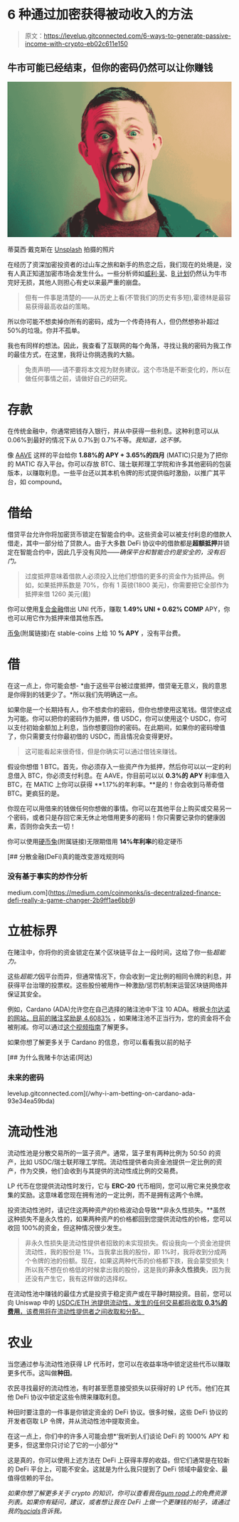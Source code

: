 # 6 种通过加密获得被动收入的方法

> 原文：<https://levelup.gitconnected.com/6-ways-to-generate-passive-income-with-crypto-eb02c611e150>

## 牛市可能已经结束，但你的密码仍然可以让你赚钱

![](img/bf1780e3173260dc04a321453eb84bac.png)

蒂莫西·戴克斯在 [Unsplash](https://unsplash.com?utm_source=medium&utm_medium=referral) 拍摄的照片

在经历了资深加密投资者的过山车之旅和新手的热恋之后，我们现在的处境是，没有人真正知道加密市场会发生什么。一些分析师如[威利·吴](https://twitter.com/woonomic/status/1416248306141855744?s=20)、[B 计划](https://twitter.com/100trillionUSD/status/1410933951741501442?s=20)仍然认为牛市完好无损，其他人则担心有史以来最严重的崩盘。

> 但有一件事是清楚的——从历史上看(不管我们的历史有多短),霍德林是最容易获得最高收益的策略。

所以你可能不想卖掉你所有的密码，成为一个传奇持有人，但仍然想弥补超过 50%的垃圾。你并不孤单。

我也有同样的想法。因此，我查看了互联网的每个角落，寻找让我的密码为我工作的最佳方式，在这里，我将让你挑选我的大脑。

> 免责声明——请不要将本文视为财务建议。这个市场是不断变化的，所以在做任何事情之前，请做好自己的研究。

# 存款

在传统金融中，你通常把钱存入银行，并从中获得一些利息。这种利息可以从 0.06%到最好的情况下从 0.7%到 0.7%不等。*我知道，这不够。*

像 [AAVE](https://app.aave.com/markets) 这样的平台给你 **1.88%的 APY + 3.65%的四月** (MATIC)只是为了把你的 MATIC 存入平台。你可以存放 BTC、瑞士联邦理工学院和许多其他密码的包装版本，以赚取利息。一些平台还以其本机令牌的形式提供临时激励，以推广其平台，如 compound。

# 借给

借贷平台允许你将加密货币锁定在智能合约中。这些资金可以被支付利息的借款人借走，其中一部分给了贷款人。由于大多数 DeFi 协议中的借款都是**超额抵押**并锁定在智能合约中，因此几乎没有风险——*确保平台和智能合约是安全的，没有后门。*

> 过度抵押意味着借款人必须投入比他们想借的更多的资金作为抵押品。例如，如果抵押系数是 70%，你有 1 英镑(1800 美元)，你需要把它全部作为抵押来借 1260 美元(戴)

你可以使用[复合金融](https://app.compound.finance/)借出 UNI 代币，赚取 **1.49% UNI + 0.62% COMP** APY，你也可以用它作为抵押来借其他东西。

[币兔](https://coinrabbit.io/earn?referral=ojXeRpEM)(附属链接)在 stable-coins 上给 10 **% APY** ，没有平台费。

# 借

在这一点上，你可能会想- *由于这些平台被过度抵押，借贷毫无意义，我的意思是你得到的钱更少了。*所以我们先明确这一点。

如果你是一个长期持有人，你不想卖你的密码，但你也想使用这笔钱。借贷使这成为可能。你可以把你的密码作为抵押，借 USDC，你可以使用这个 USDC，你可以支付初始金额加上利息，当你想要回你的密码。在此期间，如果你的密码增值了，你只需要支付你最初借的 USDC，而且情况会变得更好。

> 这可能看起来很奇怪，但是你确实可以通过借钱来赚钱。

假设你想借 1 BTC。首先，你必须存入一些资产作为抵押，然后你可以以一定的利息借入 BTC，你必须支付利息。在 AAVE，你目前可以以 **0.3%的 APY** 利率借入 BTC，在 MATIC 上你可以获得 **1.17%的年利率。**是的！你会收到马蒂奇借 BTC。更疯狂的是。

你现在可以用借来的钱做任何你想做的事情。你可以在其他平台上购买或交易另一个密码，或者只是存回它来无休止地借用更多的密码！你只需要记录你的健康因素，否则你会失去一切！

你可以使用[硬币兔](https://coinrabbit.io/?referral=ojXeRpEM)(附属链接)无限期借用 **14%年利率**的稳定硬币

[](https://medium.com/coinmonks/is-decentralized-finance-defi-really-a-game-changer-2b9ff1ae6bb9) [## 分散金融(DeFi)真的能改变游戏规则吗

### 没有基于事实的炒作分析

medium.com](https://medium.com/coinmonks/is-decentralized-finance-defi-really-a-game-changer-2b9ff1ae6bb9) 

# 立桩标界

在赌注中，你将你的资金锁定在某个区块链平台上一段时间，这给了你一些*超能力。*

这些*超能力*因平台而异，但通常情况下，你会收到一定比例的相同令牌的利息，并获得平台治理的投票权。这些股份被用作一种激励/惩罚机制来运营区块链网络并保证其安全。

例如，Cardano (ADA)允许您在自己选择的赌注池中下注 10 ADA。根据[卡尔达诺的网站，目前的赌注奖励是 4.6083%](https://cardano.org/calculator/?calculator=delegator) ，如果赌注池不正当行为，您的资金将不会被削减。你可以通过[这个视频指南](https://www.youtube.com/watch?v=sqtyFmpcrg0&t=30s)了解更多。

如果你想了解更多关于 Cardano 的信息，你可以看看我以前的帖子

[](/why-i-am-betting-on-cardano-ada-93e34ea59bda) [## 为什么我赌卡尔达诺(阿达)

### 未来的密码

levelup.gitconnected.com](/why-i-am-betting-on-cardano-ada-93e34ea59bda) 

# 流动性池

流动性池是分散交易所的一篮子资产。通常，篮子里有两种比例为 50:50 的资产，比如 USDC/瑞士联邦理工学院。流动性提供者向资金池提供一定比例的资产，作为交换，他们会收到与其提供的流动性成比例的交易费。

LP 代币在您提供流动性时发行，它与 **ERC-20** 代币相同，您可以用它来兑换您收集的奖励。这意味着您现在拥有池的一定比例，而不是拥有这两个令牌。

投资流动性池时，请记住这两种资产的价格波动会导致**非永久性损失。**虽然这种损失不是永久性的，如果两种资产的价格都回到您提供流动性的价格，您可以收回 100%的资金，但这种情况很少发生。

> 非永久性损失是流动性提供者招致的未实现损失。假设我向一个资金池提供流动性，我的股份是 1%。当我拿出我的股份，即 1%时，我将收到分成两个令牌的池的份额。现在，如果这两种代币的价格都下跌，我会蒙受损失！所以我不想在价格低的时候拿出我的股份，这是我的**非永久性损失**，因为我还没有产生它，我有这样做的选择权。

在流动性池中赚钱的最佳方式是投资于稳定资产或在平静时期投资。目前，您可以向 Uniswap 中的 [USDC/ETH 池提供流动性，发生的任何交易都将收取 **0.3%的费用**，该费用将在流动性提供者之间收取和分配。](https://info.uniswap.org/#/pools/0x8ad599c3a0ff1de082011efddc58f1908eb6e6d8)

# 农业

当您通过参与流动性池获得 LP 代币时，您可以在收益率场中锁定这些代币以赚取更多代币。这叫做**种田**。

农民寻找最好的流动性池，有时甚至愿意接受损失以获得好的 LP 代币。他们在其他 DeFi 协议中锁定这些令牌来赚取利息。

种田时要注意的一件事是你锁定资金的 DeFi 协议。很多时候，这些 DeFi 协议的开发者窃取 LP 令牌，并从流动性池中提取资金。

在这一点上，你们中的许多人可能会想*‘我听到人们谈论 DeFi 的 1000% APY 和更多，但这里你只讨论了它的一小部分’*

这是真的，你可以使用上述方法在 DeFi 上获得丰厚的收益，但它们通常是在较新的 DeFi 平台上，可能不安全。这就是为什么我只提到了 DeFi 领域中最安全、最值得信赖的平台。

*如果你想了解更多关于 crypto 的知识，你可以查看我在*[*gum road*](https://shubhpatni.gumroad.com/)*上的免费资源列表。如果你有疑问，建议，或者想让我在 DeFi 上做一个更赚钱的帖子，请通过我的*[*socials*](https://y.at/%F0%9F%92%BB%F0%9F%8E%A5%E2%9C%8D%E2%98%95)*告诉我。*